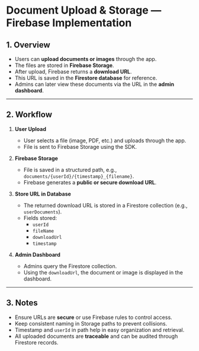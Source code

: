 # Document Upload & Storage — Firebase Implementation

## 1. Overview

- Users can **upload documents or images** through the app.  
- The files are stored in **Firebase Storage**.  
- After upload, Firebase returns a **download URL**.  
- This URL is saved in the **Firestore database** for reference.  
- Admins can later view these documents via the URL in the **admin dashboard**.

---

## 2. Workflow

1. **User Upload**
   - User selects a file (image, PDF, etc.) and uploads through the app.  
   - File is sent to Firebase Storage using the SDK.

2. **Firebase Storage**
   - File is saved in a structured path, e.g., `documents/{userId}/{timestamp}_{filename}`.  
   - Firebase generates a **public or secure download URL**.

3. **Store URL in Database**
   - The returned download URL is stored in a Firestore collection (e.g., `userDocuments`).  
   - Fields stored:
     - `userId`
     - `fileName`
     - `downloadUrl`
     - `timestamp`

4. **Admin Dashboard**
   - Admins query the Firestore collection.  
   - Using the `downloadUrl`, the document or image is displayed in the dashboard.

---

## 3. Notes

- Ensure URLs are **secure** or use Firebase rules to control access.  
- Keep consistent naming in Storage paths to prevent collisions.  
- Timestamp and `userId` in path help in easy organization and retrieval.  
- All uploaded documents are **traceable** and can be audited through Firestore records.
